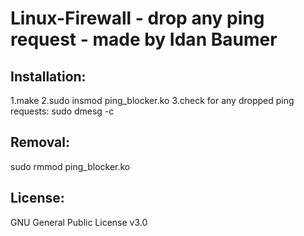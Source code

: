 # Linux-Firewall - drop any ping request - made by Idan Baumer

## Installation:
 1.make
 2.sudo insmod ping_blocker.ko
 3.check for any dropped ping requests: sudo dmesg -c
 
## Removal:
 sudo rmmod ping_blocker.ko
 
## License:
 GNU General Public License v3.0
